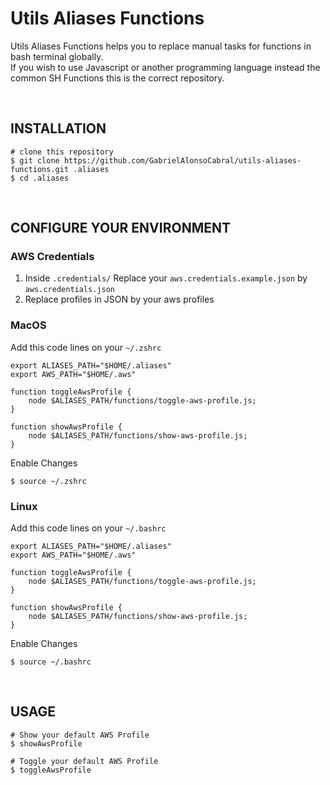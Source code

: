 # Utils Aliases Functions
  Utils Aliases Functions helps you to replace manual tasks for functions in bash terminal globally. <br/>
  If you wish to use Javascript or another programming language instead the common SH Functions this is the correct repository.
  
  <br/>

## INSTALLATION

```
# clone this repository
$ git clone https://github.com/GabrielAlonsoCabral/utils-aliases-functions.git .aliases
$ cd .aliases
```

<br/>

## CONFIGURE YOUR ENVIRONMENT

### AWS Credentials
1. Inside ```.credentials/``` Replace your ```aws.credentials.example.json``` by ```aws.credentials.json```
2. Replace profiles in JSON by your aws profiles



### MacOS
Add this code lines on your ```~/.zshrc```

```
export ALIASES_PATH="$HOME/.aliases"
export AWS_PATH="$HOME/.aws"        

function toggleAwsProfile {
    node $ALIASES_PATH/functions/toggle-aws-profile.js;
}

function showAwsProfile {
    node $ALIASES_PATH/functions/show-aws-profile.js;
}   
```
Enable Changes
```
$ source ~/.zshrc
```


### Linux
Add this code lines on your ```~/.bashrc```

```
export ALIASES_PATH="$HOME/.aliases"
export AWS_PATH="$HOME/.aws"     

function toggleAwsProfile {
    node $ALIASES_PATH/functions/toggle-aws-profile.js;
}   

function showAwsProfile {
    node $ALIASES_PATH/functions/show-aws-profile.js;
}   
```
Enable Changes
```
$ source ~/.bashrc
```

<br/>

## USAGE

```
# Show your default AWS Profile 
$ showAwsProfile

# Toggle your default AWS Profile 
$ toggleAwsProfile
```